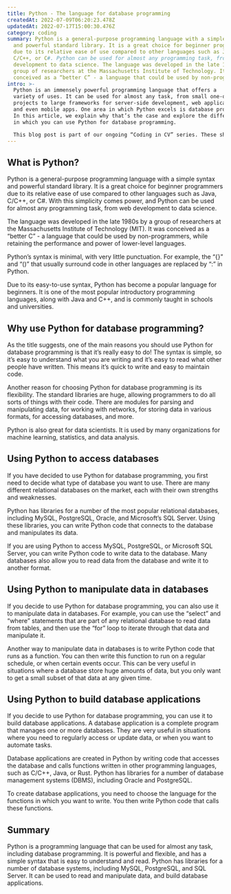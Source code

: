 ```yaml
---
title: Python - The language for database programming
createdAt: 2022-07-09T06:20:23.478Z
updatedAt: 2022-07-17T15:00:30.476Z
category: coding
summary: Python is a general-purpose programming language with a simple syntax
  and powerful standard library. It is a great choice for beginner programmers
  due to its relative ease of use compared to other languages such as Java,
  C/C++, or C#. Python can be used for almost any programming task, from web
  development to data science. The language was developed in the late 1980s by a
  group of researchers at the Massachusetts Institute of Technology. It was
  conceived as a “better C” - a language that could be used by non-programmers.
intro: >-
  Python is an immensely powerful programming language that offers a
  variety of uses. It can be used for almost any task, from small one-off
  projects to large frameworks for server-side development, web applications,
  and even mobile apps. One area in which Python excels is database programming.
  In this article, we explain why that’s the case and explore the different ways
  in which you can use Python for database programming. 

  This blog post is part of our ongoing “Coding in CV” series. These shorter articles cover individual technical skills you may want to include in your resume or CV as a programmer or software developer - or indeed as anything with a computer in it! We look at everything from Java to cryptography and beyond.
---
```


## What is Python?

Python is a general-purpose programming language with a simple syntax and powerful standard library. It is a great choice for beginner programmers due to its relative ease of use compared to other languages such as Java, C/C++, or C#. With this simplicity comes power, and Python can be used for almost any programming task, from web development to data science.

The language was developed in the late 1980s by a group of researchers at the Massachusetts Institute of Technology (MIT). It was conceived as a “better C” - a language that could be used by non-programmers, while retaining the performance and power of lower-level languages.

Python’s syntax is minimal, with very little punctuation. For example, the “{}” and “()” that usually surround code in other languages are replaced by “:” in Python.

Due to its easy-to-use syntax, Python has become a popular language for beginners. It is one of the most popular introductory programming languages, along with Java and C++, and is commonly taught in schools and universities.

## Why use Python for database programming?

As the title suggests, one of the main reasons you should use Python for database programming is that it’s really easy to do! The syntax is simple, so it’s easy to understand what you are writing and it’s easy to read what other people have written. This means it’s quick to write and easy to maintain code. 

Another reason for choosing Python for database programming is its flexibility. The standard libraries are huge, allowing programmers to do all sorts of things with their code. There are modules for parsing and manipulating data, for working with networks, for storing data in various formats, for accessing databases, and more.

Python is also great for data scientists. It is used by many organizations for machine learning, statistics, and data analysis.

## Using Python to access databases

If you have decided to use Python for database programming, you first need to decide what type of database you want to use. There are many different relational databases on the market, each with their own strengths and weaknesses.

Python has libraries for a number of the most popular relational databases, including MySQL, PostgreSQL, Oracle, and Microsoft’s SQL Server. Using these libraries, you can write Python code that connects to the database and manipulates its data. 

If you are using Python to access MySQL, PostgreSQL, or Microsoft SQL Server, you can write Python code to write data to the database. Many databases also allow you to read data from the database and write it to another format.

## Using Python to manipulate data in databases

If you decide to use Python for database programming, you can also use it to manipulate data in databases. For example, you can use the “select” and “where” statements that are part of any relational database to read data from tables, and then use the “for” loop to iterate through that data and manipulate it. 

Another way to manipulate data in databases is to write Python code that runs as a function. You can then write this function to run on a regular schedule, or when certain events occur. This can be very useful in situations where a database store huge amounts of data, but you only want to get a small subset of that data at any given time.

## Using Python to build database applications

If you decide to use Python for database programming, you can use it to build database applications. A database application is a complete program that manages one or more databases. They are very useful in situations where you need to regularly access or update data, or when you want to automate tasks.

Database applications are created in Python by writing code that accesses the database and calls functions written in other programming languages, such as C/C++, Java, or Rust. Python has libraries for a number of database management systems (DBMS), including Oracle and PostgreSQL.

To create database applications, you need to choose the language for the functions in which you want to write. You then write Python code that calls these functions.

## Summary

Python is a programming language that can be used for almost any task, including database programming. It is powerful and flexible, and has a simple syntax that is easy to understand and read. Python has libraries for a number of database systems, including MySQL, PostgreSQL, and SQL Server. It can be used to read and manipulate data, and build database applications.
